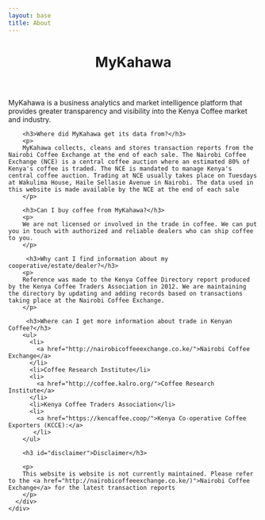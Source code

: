 ```yaml
---
layout: base
title: About
---
```

<header>
  <div class="container">
    <div class="header-content">
      <h1>MyKahawa</h1>
    </div>
  </div>
</header>

<article>
  <div class="container">
    <div class="row">
      <div class="col-md-8 mx-auto">
        <p class="lead">
          MyKahawa is a business analytics and market intelligence platform that provides greater transparency and visibility into the Kenya Coffee market and industry. 
        </p>

        <h3>Where did MyKahawa get its data from?</h3>
        <p>
        MyKahawa collects, cleans and stores transaction reports from the Nairobi Coffee Exchange at the end of each sale. The Nairobi Coffee Exchange (NCE) is a central coffee auction where an estimated 80% of Kenya's coffee is traded. The NCE is mandated to manage Kenya's central coffee auction. Trading at NCE usually takes place on Tuesdays at Wakulima House, Haile Sellasie Avenue in Nairobi. The data used in this website is made available by the NCE at the end of each sale 
        </p>

        <h3>Can I buy coffee from MyKahawa?</h3>
        <p>
        We are not licensed or involved in the trade in coffee. We can put you in touch with authorized and reliable dealers who can ship coffee to you. 
        </p>

         <h3>Why cant I find information about my cooperative/estate/dealer?</h3>
        <p>
        Reference was made to the Kenya Coffee Directory report produced by the Kenya Coffee Traders Association in 2012. We are maintaining the directory by updating and adding records based on transactions taking place at the Nairobi Coffee Exchange.
        </p>

         <h3>Where can I get more information about trade in Kenyan Coffee?</h3>
        <ul>
          <li>
            <a href="http://nairobicoffeeexchange.co.ke/">Nairobi Coffee Exchange</a>
          </li>
          <li>Coffee Research Institute</li>
          <li>
            <a href="http://coffee.kalro.org/">Coffee Research Institute</a>
          </li>
          <li>Kenya Coffee Traders Association</li>
          <li>
            <a href="https://kencaffee.coop/">Kenya Co-operative Coffee Exporters (KCCE):</a>
           </li>
        </ul>

        <h3 id="disclaimer">Disclaimer</h3>

        <p>
        This website is website is not currently maintained. Please refer to the <a href="http://nairobicoffeeexchange.co.ke/)">Nairobi Coffee Exchange</a> for the latest transaction reports
        </p>
      </div>
    </div>
  </div>
</article>
